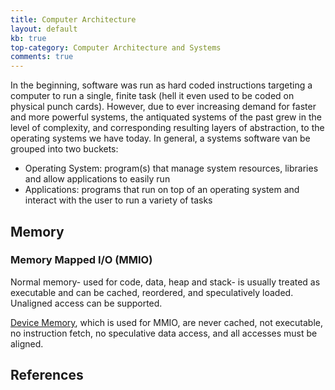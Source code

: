 ```yaml
---
title: Computer Architecture
layout: default
kb: true
top-category: Computer Architecture and Systems
comments: true
---
```


In the beginning, software was run as hard coded instructions targeting a computer to run a single, finite task (hell it even used to be coded on physical punch cards). However, due to ever increasing demand for faster and more powerful systems, the antiquated systems of the past grew in the level of complexity, and corresponding resulting layers of abstraction, to the operating systems we have today. In general, a systems software van be grouped into two buckets:
* Operating System: program(s) that manage system resources, libraries and allow applications to easily run
* Applications: programs that run on top of an operating system and interact with the user to run a variety of tasks


## Memory

### Memory Mapped I/O (MMIO)

Normal memory- used for code, data, heap and stack- is usually treated as executable and can be cached, reordered, and speculatively loaded. Unaligned access can be supported.

[Device Memory](https://developer.arm.com/documentation/ka004708/latest), which is used for MMIO, are never cached, not executable, no instruction fetch, no speculative data access, and all accesses must be aligned.


## References
